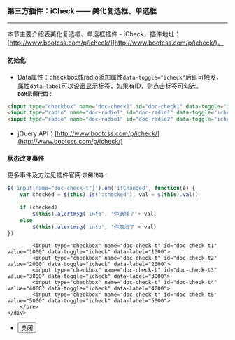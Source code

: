 ### 第三方插件：iCheck —— 美化复选框、单选框
***
本节主要介绍表美化复选框、单选框插件 - iCheck，插件地址：[http://www.bootcss.com/p/icheck/](http://www.bootcss.com/p/icheck/)。
#### 初始化
* Data属性：checkbox或radio添加属性`data-toggle="icheck"`后即可触发，属性`data-label`可以设置显示标签，如果有ID，则点击标签可勾选。<br>
**`DOM示例代码：`**
```html
<input type="checkbox" name="doc-check1" id="doc-check1" data-toggle="icheck" data-label="我是一个复选框">
<input type="radio" name="doc-radio1" id="doc-radio1" data-toggle="icheck" data-label="单选1">
<input type="radio" name="doc-radio1" id="doc-radio2" data-toggle="icheck" data-label="单选2">
```
* jQuery API：[http://www.bootcss.com/p/icheck/](http://www.bootcss.com/p/icheck/)
#### 状态改变事件
更多事件及方法见插件官网
**`示例代码：`**
```js
$('input[name="doc-check-t"]').on('ifChanged', function(e) {
    var checked = $(this).is(':checked'), val = $(this).val()

    if (checked)
        $(this).alertmsg('info', '你选择了'+ val)
    else
        $(this).alertmsg('info', '你取消了'+ val)
})
```
            
            <input type="checkbox" name="doc-check-t" id="doc-check-t1" value="1000" data-toggle="icheck" data-label="1000">
            <input type="checkbox" name="doc-check-t" id="doc-check-t2" value="2000" data-toggle="icheck" data-label="2000">
            <input type="checkbox" name="doc-check-t" id="doc-check-t3" value="3000" data-toggle="icheck" data-label="3000">
            <input type="checkbox" name="doc-check-t" id="doc-check-t4" value="4000" data-toggle="icheck" data-label="4000">
            <input type="checkbox" name="doc-check-t" id="doc-check-t5" value="5000" data-toggle="icheck" data-label="5000">
        </pre>
    </div>
</div>
<div class="bjui-pageFooter">
    <ul>
        <li><button type="button" class="btn-close" data-icon="close">关闭</button></li>
    </ul>
</div>

